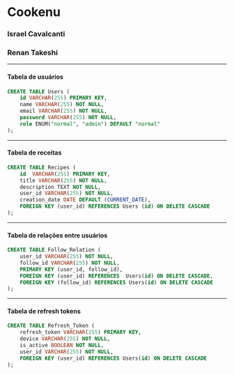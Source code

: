 # Cookenu

### **Israel Cavalcanti**

### **Renan Takeshi**

---

#### Tabela de usuários

```sql
CREATE TABLE Users (
    id VARCHAR(255) PRIMARY KEY,
    name VARCHAR(255) NOT NULL,
    email VARCHAR(255) NOT NULL,
    password VARCHAR(255) NOT NULL,
    role ENUM("normal", "admin") DEFAULT "normal"
);
```

---

#### Tabela de receitas

```sql
CREATE TABLE Recipes (
    id  VARCHAR(255) PRIMARY KEY,
    title VARCHAR(255) NOT NULL,
    description TEXT NOT NULL,
    user_id VARCHAR(255) NOT NULL,
    creation_date DATE DEFAULT (CURRENT_DATE),
    FOREIGN KEY (user_id) REFERENCES Users (id) ON DELETE CASCADE
);
```

---

#### Tabela de relações entre usuários

```sql
CREATE TABLE Follow_Relation (
    user_id VARCHAR(255) NOT NULL,
    follow_id VARCHAR(255) NOT NULL,
    PRIMARY KEY (user_id, follow_id),
    FOREIGN KEY (user_id) REFERENCES  Users(id) ON DELETE CASCADE,
    FOREIGN KEY (follow_id) REFERENCES Users(id) ON DELETE CASCADE
);
```

---

#### Tabela de refresh tokens

```sql
CREATE TABLE Refresh_Token (
    refresh_token VARCHAR(255) PRIMARY KEY,
    device VARCHAR(255) NOT NULL,
    is_active BOOLEAN NOT NULL,
    user_id VARCHAR(255) NOT NULL,
    FOREIGN KEY (user_id) REFERENCES Users(id) ON DELETE CASCADE
);
```
